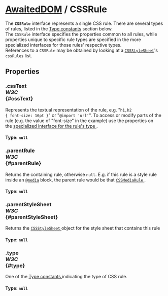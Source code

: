 # [AwaitedDOM](/docs/basic-interfaces/awaited-dom) <span>/</span> CSSRule

<div class='overview'>The <strong><code>CSSRule</code></strong> interface represents a single CSS rule. There are several types of rules, listed in the <a href="#Type_constants">Type constants</a> section below.</div>

<div class='overview'>The <code>CSSRule</code> interface specifies the properties common to all rules, while properties unique to specific rule types are specified in the more specialized interfaces for those rules' respective types.</div>

<div class='overview'>References to a <code>CSSRule</code> may be obtained by looking at a <a href="/en-US/docs/Web/API/CSSStyleSheet" title="The CSSStyleSheet interface represents a single CSS stylesheet, and lets you inspect and modify the list of rules contained in the stylesheet."><code>CSSStyleSheet</code></a>'s <code>cssRules</code> list.</div>

## Properties

### .cssText <div class="specs"><i>W3C</i></div> {#cssText}

Represents the textual representation of the rule, e.g. "<code>h1,h2 { font-size: 16pt }</code>" or "<code>@import 'url'</code>". To access or modify parts of the rule (e.g. the value of "font-size" in the example) use the properties on the&nbsp;<a href="#Type_constants">specialized interface for the rule's type
</a>.

#### **Type**: `null`

### .parentRule <div class="specs"><i>W3C</i></div> {#parentRule}

Returns the containing rule, otherwise <code>null</code>. E.g. if this rule is a style rule inside an <a href="/en-US/docs/Web/CSS/@media" title="The @media CSS at-rule can be used to apply part of a style sheet based on the result of one or more media queries."><code>@media</code></a> block, the parent rule would be that <a href="/en-US/docs/Web/API/CSSMediaRule" title="The CSSMediaRule interface represents a single CSS @media rule. It implements the CSSConditionRule interface, and therefore the CSSGroupingRule and the CSSRule interface with a type value of 4 (CSSRule.MEDIA_RULE)."><code>CSSMediaRule</code>
</a>.

#### **Type**: `null`

### .parentStyleSheet <div class="specs"><i>W3C</i></div> {#parentStyleSheet}

Returns the <a href="/en-US/docs/Web/API/CSSStyleSheet" title="The CSSStyleSheet interface represents a single CSS stylesheet, and lets you inspect and modify the list of rules contained in the stylesheet."><code>CSSStyleSheet</code>
</a> object for the style sheet that contains this rule

#### **Type**: `null`

### .type <div class="specs"><i>W3C</i></div> {#type}

One of the <a href="#Type_constants">Type constants
</a> indicating the type of CSS rule.

#### **Type**: `null`
